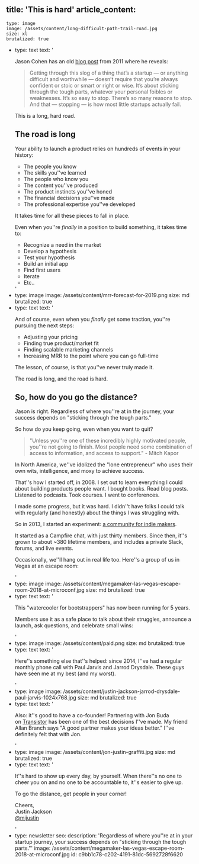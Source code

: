 title: 'This is hard'
article_content:
  -
    type: image
    image: /assets/content/long-difficult-path-trail-road.jpg
    size: xl
    brutalized: true
  -
    type: text
    text: '<p>Jason Cohen has an old&nbsp;<a href="https://blog.asmartbear.com/startups-emotionally-draining.html">blog post</a>&nbsp;from 2011 where he reveals:<br></p><blockquote><p>Getting through this slog of a thing that’s a startup — or anything difficult and worthwhile — doesn’t require that you’re always confident or stoic or smart or right or wise.​&nbsp;It’s about sticking through the tough parts, whatever your personal foibles or weaknesses.​&nbsp;It’s so easy to stop. There’s so many reasons to stop. And that — stopping — is how most little startups actually fail.​<br></p></blockquote><p>This is a long, hard road.</p><h2>The road is long</h2><p>Your ability to launch a product relies on hundreds of events in your history:</p><ul><li>The people you know</li><li>​The skills you''ve learned​<br></li><li>The people who know you</li><li>The content you''ve produced</li><li>The product instincts you''ve honed​<br></li><li>The financial decisions you''ve made</li><li>The professional expertise you''ve developed</li></ul><p>It takes time for all these pieces to fall in place.</p><p>Even when you''re&nbsp;<em>​finally&nbsp;</em>in a position to build something, it takes time to:</p><ul><li>Recognize&nbsp;a need in the market</li><li>Develop&nbsp;a hypothesis</li><li>Test&nbsp;your hypothesis</li><li>​Build an initial app</li><li>Find&nbsp;first users</li><li>Iterate<br></li><li>Etc..</li></ul>'
  -
    type: image
    image: /assets/content/mrr-forecast-for-2019.png
    size: md
    brutalized: true
  -
    type: text
    text: '<p>And of course, even when you&nbsp;<em>finally&nbsp;</em>get some traction, you''re pursuing the next steps:</p><ul><li>Adjusting your pricing</li><li>Finding true product/market fit</li><li>Finding scalable marketing channels</li><li>Increasing MRR to the point where you can go full-time</li></ul><p>The lesson, of course, is that you''ve never truly made it.</p><p>The road is long, and the road is hard.</p><h2>So, how do you go the distance?</h2><p>Jason is right. Regardless of where you''re at in the journey, your success depends on "sticking through the tough parts."</p><p>So how do you keep going, even when you want to quit?</p><blockquote><p>"Unless you''re one of these incredibly highly motivated people, you''re not going to finish. Most people need some combination of access to information, and access to support." - Mitch Kapor</p></blockquote><p>In North America, we''ve idolized the "lone entrepreneur" who uses their own wits, intelligence, and moxy to achieve success.</p><p>That''s how I started off, in 2008. I set out to learn everything I could about building products people want. I bought books. Read blog posts. Listened to podcasts. Took courses. I went to conferences.</p><p>I made some progress, but it was hard. I didn''t have folks I could talk with regularly (and honestly) about the things I was struggling with.</p><p>So in 2013, I started an experiment:&nbsp;<a href="https://megamaker.co/club" target="_blank">a community for indie makers</a>.<a href="https://megamaker.co/club" target="_blank"></a></p><p>It started as a Campfire chat, with just thirty members. Since then, it''s grown to about ~380 lifetime members, and includes a private Slack, forums, and live events.</p><p>Occasionally, we''ll hang out in real life too. Here''s a group of us in Vegas at an escape room:</p>'
  -
    type: image
    image: /assets/content/megamaker-las-vegas-escape-room-2018-at-microconf.jpg
    size: md
    brutalized: true
  -
    type: text
    text: '<p>This "watercooler for bootstrappers" has now been running for 5 years.</p><p>Members use it as a safe place to talk about their struggles, announce a launch, ask questions, and celebrate small wins:</p>'
  -
    type: image
    image: /assets/content/paid.png
    size: md
    brutalized: true
  -
    type: text
    text: '<p>Here''s something else that''s helped: since 2014, I''ve had a regular monthly phone call with Paul Jarvis and Jarrod Drysdale. These guys have seen me at my best (and my worst).</p>'
  -
    type: image
    image: /assets/content/justin-jackson-jarrod-drysdale-paul-jarvis-1024x768.jpg
    size: md
    brutalized: true
  -
    type: text
    text: '<p>Also: it''s good to have a co-founder! Partnering with Jon Buda on&nbsp;<a href="https://transistor.fm/?via=justin" target="_blank">Transistor</a>&nbsp;has been one of the best decisions I''ve made. My friend Allan Branch says "A good partner makes your ideas better." I''ve definitely felt that with Jon.</p>'
  -
    type: image
    image: /assets/content/jon-justin-graffiti.jpg
    size: md
    brutalized: true
  -
    type: text
    text: '<p>It''s hard to show up every day, by yourself. When there''s no one to cheer you on and no one to be accountable to, it''s easier to give up.</p><p>To go the distance, get people in your corner!</p><p>Cheers,<br>Justin Jackson<br><a href="https://twitter.com/mijustin">@mijustin</a></p>'
  -
    type: newsletter
seo:
  description: 'Regardless of where you''re at in your startup journey, your success depends on "sticking through the tough parts."'
  image: /assets/content/megamaker-las-vegas-escape-room-2018-at-microconf.jpg
id: c9bb1c78-c202-4191-81dc-5692728f6620
